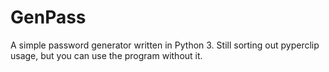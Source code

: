# GenPass
A simple password generator written in Python 3. Still sorting out pyperclip usage, but you can use the program without it.
